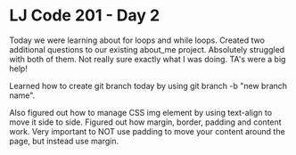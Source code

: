 # LJ Code 201 - Day 2

Today we were learning about for loops and while loops. Created two additional questions to our existing about_me project. Absolutely struggled with both of them. Not really sure exactly what I was doing. TA's were a big help!

Learned how to create git branch today by using git branch -b "new branch name".

Also figured out how to manage CSS img element by using text-align to move it side to side. Figured out how margin, border, padding and content work. Very important to NOT use padding to move your content around the page, but instead use margin. 
